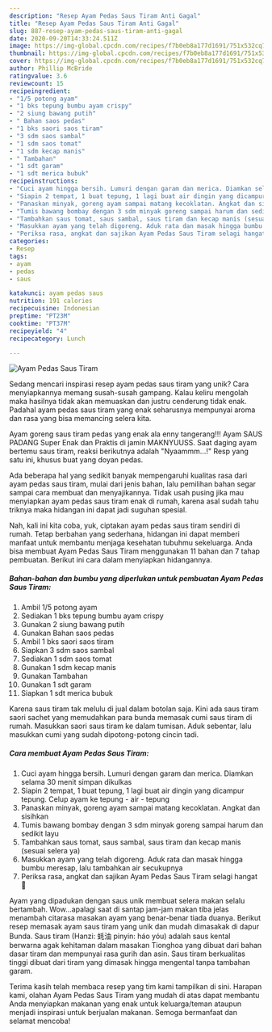 ```yaml
---
description: "Resep Ayam Pedas Saus Tiram Anti Gagal"
title: "Resep Ayam Pedas Saus Tiram Anti Gagal"
slug: 887-resep-ayam-pedas-saus-tiram-anti-gagal
date: 2020-09-20T14:33:24.511Z
image: https://img-global.cpcdn.com/recipes/f7b0eb8a177d1691/751x532cq70/ayam-pedas-saus-tiram-foto-resep-utama.jpg
thumbnail: https://img-global.cpcdn.com/recipes/f7b0eb8a177d1691/751x532cq70/ayam-pedas-saus-tiram-foto-resep-utama.jpg
cover: https://img-global.cpcdn.com/recipes/f7b0eb8a177d1691/751x532cq70/ayam-pedas-saus-tiram-foto-resep-utama.jpg
author: Phillip McBride
ratingvalue: 3.6
reviewcount: 15
recipeingredient:
- "1/5 potong ayam"
- "1 bks tepung bumbu ayam crispy"
- "2 siung bawang putih"
- " Bahan saos pedas"
- "1 bks saori saos tiram"
- "3 sdm saos sambal"
- "1 sdm saos tomat"
- "1 sdm kecap manis"
- " Tambahan"
- "1 sdt garam"
- "1 sdt merica bubuk"
recipeinstructions:
- "Cuci ayam hingga bersih. Lumuri dengan garam dan merica. Diamkan selama 30 menit simpan dikulkas"
- "Siapin 2 tempat, 1 buat tepung, 1 lagi buat air dingin yang dicampur tepung. Celup ayam ke tepung - air - tepung"
- "Panaskan minyak, goreng ayam sampai matang kecoklatan. Angkat dan sisihkan"
- "Tumis bawang bombay dengan 3 sdm minyak goreng sampai harum dan sedikit layu"
- "Tambahkan saus tomat, saus sambal, saus tiram dan kecap manis (sesuai selera ya)"
- "Masukkan ayam yang telah digoreng. Aduk rata dan masak hingga bumbu meresap, lalu tambahkan air secukupnya"
- "Periksa rasa, angkat dan sajikan Ayam Pedas Saus Tiram selagi hangat 💛"
categories:
- Resep
tags:
- ayam
- pedas
- saus

katakunci: ayam pedas saus 
nutrition: 191 calories
recipecuisine: Indonesian
preptime: "PT23M"
cooktime: "PT37M"
recipeyield: "4"
recipecategory: Lunch

---
```



![Ayam Pedas Saus Tiram](https://img-global.cpcdn.com/recipes/f7b0eb8a177d1691/751x532cq70/ayam-pedas-saus-tiram-foto-resep-utama.jpg)

Sedang mencari inspirasi resep ayam pedas saus tiram yang unik? Cara menyiapkannya memang susah-susah gampang. Kalau keliru mengolah maka hasilnya tidak akan memuaskan dan justru cenderung tidak enak. Padahal ayam pedas saus tiram yang enak seharusnya mempunyai aroma dan rasa yang bisa memancing selera kita.

Ayam goreng saus tiram pedas yang enak ala enny tangerang!!! Ayam SAUS PADANG Super Enak dan Praktis di jamin MAKNYUUSS. Saat daging ayam bertemu saus tiram, reaksi berikutnya adalah &#34;Nyaammm…!&#34; Resp yang satu ini, khusus buat yang doyan pedas.

Ada beberapa hal yang sedikit banyak mempengaruhi kualitas rasa dari ayam pedas saus tiram, mulai dari jenis bahan, lalu pemilihan bahan segar sampai cara membuat dan menyajikannya. Tidak usah pusing jika mau menyiapkan ayam pedas saus tiram enak di rumah, karena asal sudah tahu triknya maka hidangan ini dapat jadi suguhan spesial.


Nah, kali ini kita coba, yuk, ciptakan ayam pedas saus tiram sendiri di rumah. Tetap berbahan yang sederhana, hidangan ini dapat memberi manfaat untuk membantu menjaga kesehatan tubuhmu sekeluarga. Anda bisa membuat Ayam Pedas Saus Tiram menggunakan 11 bahan dan 7 tahap pembuatan. Berikut ini cara dalam menyiapkan hidangannya.

<!--inarticleads1-->

##### Bahan-bahan dan bumbu yang diperlukan untuk pembuatan Ayam Pedas Saus Tiram:

1. Ambil 1/5 potong ayam
1. Sediakan 1 bks tepung bumbu ayam crispy
1. Gunakan 2 siung bawang putih
1. Gunakan  Bahan saos pedas
1. Ambil 1 bks saori saos tiram
1. Siapkan 3 sdm saos sambal
1. Sediakan 1 sdm saos tomat
1. Gunakan 1 sdm kecap manis
1. Gunakan  Tambahan
1. Gunakan 1 sdt garam
1. Siapkan 1 sdt merica bubuk


Karena saus tiram tak melulu di jual dalam botolan saja. Kini ada saus tiram saori sachet yang memudahkan para bunda memasak cumi saus tiram di rumah. Masukkan saori saus tiram ke dalam tumisan. Aduk sebentar, lalu masukkan cumi yang sudah dipotong-potong cincin tadi. 

<!--inarticleads2-->

##### Cara membuat Ayam Pedas Saus Tiram:

1. Cuci ayam hingga bersih. Lumuri dengan garam dan merica. Diamkan selama 30 menit simpan dikulkas
1. Siapin 2 tempat, 1 buat tepung, 1 lagi buat air dingin yang dicampur tepung. Celup ayam ke tepung - air - tepung
1. Panaskan minyak, goreng ayam sampai matang kecoklatan. Angkat dan sisihkan
1. Tumis bawang bombay dengan 3 sdm minyak goreng sampai harum dan sedikit layu
1. Tambahkan saus tomat, saus sambal, saus tiram dan kecap manis (sesuai selera ya)
1. Masukkan ayam yang telah digoreng. Aduk rata dan masak hingga bumbu meresap, lalu tambahkan air secukupnya
1. Periksa rasa, angkat dan sajikan Ayam Pedas Saus Tiram selagi hangat 💛


Ayam yang dipadukan dengan saus unik membuat selera makan selalu bertambah. Wow…apalagi saat di santap jam-jam makan tiba jelas menambah citarasa masakan ayam yang benar-benar tiada duanya. Berikut resep memasak ayam saus tiram yang unik dan mudah dimasakak di dapur Bunda. Saus tiram (Hanzi: 蚝油 pinyin: háo yóu) adalah saus kental berwarna agak kehitaman dalam masakan Tionghoa yang dibuat dari bahan dasar tiram dan mempunyai rasa gurih dan asin. Saus tiram berkualitas tinggi dibuat dari tiram yang dimasak hingga mengental tanpa tambahan garam. 

Terima kasih telah membaca resep yang tim kami tampilkan di sini. Harapan kami, olahan Ayam Pedas Saus Tiram yang mudah di atas dapat membantu Anda menyiapkan makanan yang enak untuk keluarga/teman ataupun menjadi inspirasi untuk berjualan makanan. Semoga bermanfaat dan selamat mencoba!
